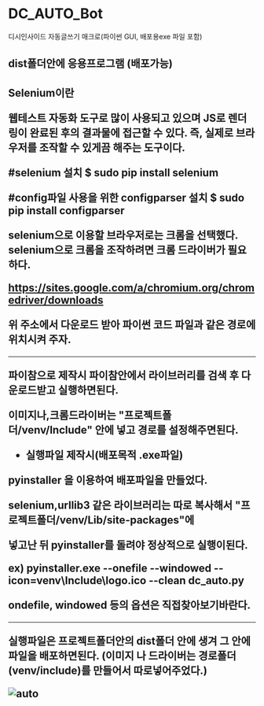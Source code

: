 # DC_AUTO_Bot
디시인사이드 자동글쓰기 매크로(파이썬 GUI, 배포용exe 파일 포함)

<h2>dist폴더안에 응용프로그램 (배포가능)<h2>

Selenium이란

웹테스트 자동화 도구로 많이 사용되고 있으며
 JS로 렌더링이 완료된 후의 결과물에 접근할 수 있다.
 즉, 실제로 브라우저를 조작할 수 있게끔 해주는 도구이다.


#selenium 설치
$ sudo pip install selenium

#config파일 사용을 위한 configparser 설치
$ sudo pip install configparser

selenium으로 이용할 브라우저로는 크롬을 선택했다. 
selenium으로 크롬을 조작하려면 크롬 드라이버가 필요하다.

https://sites.google.com/a/chromium.org/chromedriver/downloads

위 주소에서 다운로드 받아 파이썬 코드 파일과 같은 경로에 위치시켜 주자.

----------------------

 파이참으로 제작시 파이참안에서 라이브러리를 검색 후 다운로드받고 실행하면된다.
 
 이미지나,크롬드라이버는 "프로젝트폴더/venv/Include" 안에 넣고 경로를 설정해주면된다.

 * 실행파일 제작시(배포목적 .exe파일)

 pyinstaller 을 이용하여 배포파일을 만들었다.

 selenium,urllib3 같은 라이브러리는 따로 복사해서 "프로젝트폴더/venv/Lib/site-packages"에

 넣고난 뒤 pyinstaller를 돌려야 정상적으로 실행이된다.  
 
 ex) pyinstaller.exe --onefile --windowed --icon=venv\Include\logo.ico --clean dc_auto.py
  
 ondefile, windowed 등의 옵션은 직접찾아보기바란다.

-------------------------------------------------------------------------------

 실행파일은 프로젝트폴더안의 dist폴더 안에 생겨 그 안에 파일을 배포하면된다.
 (이미지 나 드라이버는 경로폴더(venv/include)를 만들어서 따로넣어주었다.)
 
 ![auto](https://user-images.githubusercontent.com/26120409/47321122-b084e680-d68e-11e8-9dc6-c184cb529f0d.png)

 
